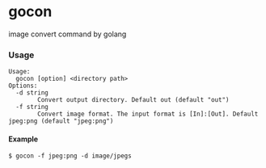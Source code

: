 gocon
=== 
image convert command by golang

### Usage

```
Usage:
  gocon [option] <directory path>
Options:
  -d string
    	Convert output directory. Default out (default "out")
  -f string
    	Convert image format. The input format is [In]:[Out]. Default jpeg:png (default "jpeg:png")
```

#### Example
```
$ gocon -f jpeg:png -d image/jpegs
```

